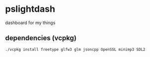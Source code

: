 # pslightdash

dashboard for my things

## dependencies (vcpkg)
`./vcpkg install freetype glfw3 glm jsoncpp OpenSSL minimp3 SDL2`